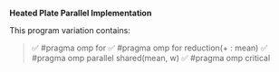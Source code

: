 **Heated Plate Parallel Implementation**

This program variation contains:

> :white_check_mark: #pragma omp for
> :white_check_mark: #pragma omp for reduction(+ : mean)
> :white_check_mark: #pragma omp parallel shared(mean, w) 
> :white_check_mark: #pragma omp critical


